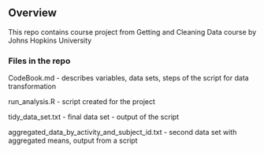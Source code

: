 ## Overview

This repo contains course project from Getting and Cleaning Data course by Johns Hopkins University

### Files in the repo

CodeBook.md - describes variables, data sets, steps of the script for data transformation

run_analysis.R - script created for the project

tidy_data_set.txt - final data set - output of the script

aggregated_data_by_activity_and_subject_id.txt - second data set with aggregated means, output from a script






